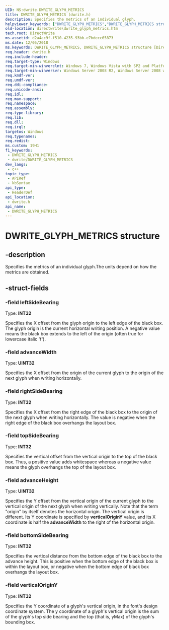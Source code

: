 ```yaml
---
UID: NS:dwrite.DWRITE_GLYPH_METRICS
title: DWRITE_GLYPH_METRICS (dwrite.h)
description: Specifies the metrics of an individual glyph.
helpviewer_keywords: ["DWRITE_GLYPH_METRICS","DWRITE_GLYPH_METRICS structure [Direct Write]","directwrite.dwrite_glyph_metrics","dwrite/DWRITE_GLYPH_METRICS"]
old-location: directwrite\dwrite_glyph_metrics.htm
tech.root: DirectWrite
ms.assetid: d2a4ac9f-f510-4235-93bb-e7bdecc65873
ms.date: 12/05/2018
ms.keywords: DWRITE_GLYPH_METRICS, DWRITE_GLYPH_METRICS structure [Direct Write], directwrite.dwrite_glyph_metrics, dwrite/DWRITE_GLYPH_METRICS
req.header: dwrite.h
req.include-header: 
req.target-type: Windows
req.target-min-winverclnt: Windows 7, Windows Vista with SP2 and Platform Update for Windows Vista [desktop apps \| UWP apps]
req.target-min-winversvr: Windows Server 2008 R2, Windows Server 2008 with SP2 and Platform Update for Windows Server 2008 [desktop apps \| UWP apps]
req.kmdf-ver: 
req.umdf-ver: 
req.ddi-compliance: 
req.unicode-ansi: 
req.idl: 
req.max-support: 
req.namespace: 
req.assembly: 
req.type-library: 
req.lib: 
req.dll: 
req.irql: 
targetos: Windows
req.typenames: 
req.redist: 
ms.custom: 19H1
f1_keywords:
 - DWRITE_GLYPH_METRICS
 - dwrite/DWRITE_GLYPH_METRICS
dev_langs:
 - c++
topic_type:
 - APIRef
 - kbSyntax
api_type:
 - HeaderDef
api_location:
 - dwrite.h
api_name:
 - DWRITE_GLYPH_METRICS
---
```


# DWRITE_GLYPH_METRICS structure


## -description

Specifies the metrics of an individual glyph.The units depend on how the metrics are obtained.

## -struct-fields

### -field leftSideBearing

Type: <b>INT32</b>

Specifies the X offset from the glyph origin to the left edge of the black box. The glyph origin is the current horizontal writing position. A negative value means the black box extends to the left of the origin (often true for lowercase italic 'f').

### -field advanceWidth

Type: <b>UINT32</b>

Specifies the X offset from the origin of the current glyph to the origin of the next glyph when writing horizontally.

### -field rightSideBearing

Type: <b>INT32</b>

Specifies the X offset from the right edge of the black box to the origin of the next glyph when writing horizontally. The value is negative when the right edge of the black box overhangs the layout box.

### -field topSideBearing

Type: <b>INT32</b>

Specifies the vertical offset from the vertical origin to the top of the black box. Thus, a positive value adds whitespace whereas a negative value means the glyph overhangs the top of the layout box.

### -field advanceHeight

Type: <b>UINT32</b>

Specifies the Y offset from the vertical origin of the current glyph to the vertical origin of the next glyph when writing vertically. Note that the term "origin" by itself denotes the horizontal origin. The vertical origin is different. Its Y coordinate is specified by <b>verticalOriginY</b> value, and its X coordinate is half the <b>advanceWidth</b> to the right of the horizontal origin.

### -field bottomSideBearing

Type: <b>INT32</b>

Specifies the vertical distance from the bottom edge of the black box to the advance height. This is positive when the bottom edge of the black box is within the layout box, or negative when the bottom edge of black box overhangs the layout box.

### -field verticalOriginY

Type: <b>INT32</b>

Specifies the Y coordinate of a glyph's vertical origin, in the font's design coordinate system. The y coordinate of a glyph's vertical origin is the sum of the glyph's top side bearing and the top (that is, yMax) of the glyph's bounding box.

